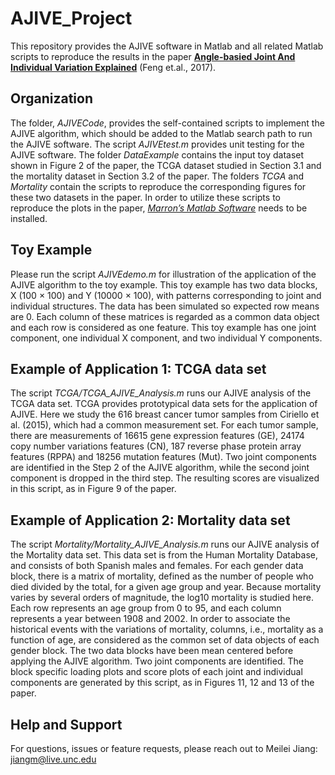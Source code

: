 # AJIVE_Project

This repository provides the AJIVE software in Matlab and all related Matlab scripts to reproduce the results in the paper 
[**Angle-basied Joint And Individual Variation Explained**](https://arxiv.org/pdf/1704.02060v2.pdf) (Feng et.al., 2017). 

## Organization

The folder, *AJIVECode*, provides the self-contained scripts to implement the AJIVE algorithm, which should be added to the Matlab search path to run the AJIVE software. The script *AJIVEtest.m* provides unit testing for the AJIVE software. The folder  *DataExample* contains the input toy dataset shown in Figure 2 of the paper, the TCGA dataset studied in Section 3.1 and the mortality dataset in Section 3.2 of the paper. The folders *TCGA* and *Mortality* contain the scripts to reproduce the corresponding figures for these two datasets in the paper. In order to utilize these scripts to reproduce the plots in the paper, [*Marron’s Matlab Software*](http://marron.web.unc.edu/sample-page/marrons-matlab-software/) needs to be installed.

## Toy Example

Please run the script *AJIVEdemo.m* for illustration of the application of the AJIVE algorithm to the toy example. This toy example has two data blocks, X (100 × 100) and Y (10000 × 100), with patterns corresponding to joint and individual structures. The data has been simulated so expected row means are 0. Each column of these matrices is regarded as a common data object and each row is considered as one feature.  This toy example has one joint component, one individual X component, and two individual Y components. 

## Example of Application 1: TCGA data set

The script *TCGA/TCGA_AJIVE_Analysis.m* runs our AJIVE analysis of the TCGA data set. TCGA provides prototypical data sets for the application of AJIVE. Here we study the 616 breast cancer tumor samples from Ciriello et al. (2015), which had a common measurement set. For each tumor sample, there are measurements of 16615 gene expression features (GE), 24174 copy number variations features (CN), 187 reverse phase protein array features (RPPA) and 18256 mutation features (Mut). Two joint components are identified in the Step 2 of the AJIVE algorithm, while the second joint component is dropped in the third step. The resulting scores are visualized in this script, as in Figure 9 of the paper.

## Example of Application 2: Mortality data set

The script *Mortality/Mortality_AJIVE_Analysis.m* runs our AJIVE analysis of the Mortality data set. This data set is from the Human Mortality Database, and consists of both Spanish males and females. For each gender data block, there is a matrix of mortality, defined as the number of people who died divided by the total, for a given age group and year. Because mortality varies by several orders of magnitude, the log10 mortality is studied here. Each row represents an age group from 0 to 95, and each column represents a year between 1908 and 2002. In order to associate the historical events with the variations of mortality, columns, i.e., mortality as a function of age, are considered as the common set of data objects of each gender block. The two data blocks have been mean centered before applying the AJIVE algorithm. Two joint components are identified. The block specific loading plots and score plots of each joint and individual components are generated by this script, as in Figures 11, 12 and 13 of the paper.

## Help and Support

For questions, issues or feature requests, please reach out to Meilei Jiang: <jiangm@live.unc.edu>

